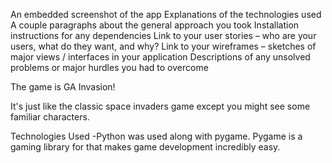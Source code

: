 An embedded screenshot of the app
Explanations of the technologies used
A couple paragraphs about the general approach you took
Installation instructions for any dependencies
Link to your user stories – who are your users, what do they want, and why?
Link to your wireframes – sketches of major views / interfaces in your application
Descriptions of any unsolved problems or major hurdles you had to overcome

The game is GA Invasion!

It's just like the classic space invaders game except you might see some
familiar characters.

Technologies Used
-Python was used along with pygame.
Pygame is a gaming library for that makes game development incredibly 
easy.



